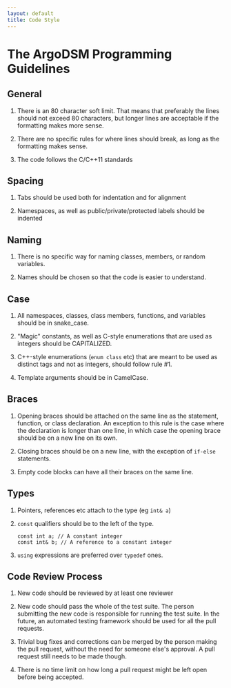 ```yaml
---
layout: default
title: Code Style
---
```


The ArgoDSM Programming Guidelines
==================================

## General

1. There is an 80 character soft limit. That means that preferably the lines
   should not exceed 80 characters, but longer lines are acceptable if the
   formatting makes more sense.

2. There are no specific rules for where lines should break, as long as the
   formatting makes sense.

3. The code follows the C/C++11 standards

## Spacing

1. Tabs should be used both for indentation and for alignment

2. Namespaces, as well as public/private/protected labels should be indented

## Naming

1. There is no specific way for naming classes, members, or random variables.

2. Names should be chosen so that the code is easier to understand.

## Case

1. All namespaces, classes, class members, functions, and variables should
   be in snake\_case.

2. "Magic" constants, as well as C-style enumerations that are used as integers
   should be CAPITALIZED.

3. C++-style enumerations (`enum class` etc) that are meant to be used as
   distinct tags and not as integers, should follow rule #1.

4. Template arguments should be in CamelCase.

## Braces

1. Opening braces should be attached on the same line as the statement,
   function, or class declaration. An exception to this rule is the case where
   the declaration is longer than one line, in which case the opening brace
   should be on a new line on its own.

2. Closing braces should be on a new line, with the exception of `if-else`
   statements.

3. Empty code blocks can have all their braces on the same line.

## Types

1. Pointers, references etc attach to the type (eg `int& a`)

2. `const` qualifiers should be to the left of the type.

    ```
    const int a; // A constant integer
    const int& b; // A reference to a constant integer
    ```

3. `using` expressions are preferred over `typedef` ones.

## Code Review Process

1. New code should be reviewed by at least one reviewer

2. New code should pass the whole of the test suite. The person submitting the
   new code is responsible for running the test suite. In the future, an
   automated testing framework should be used for all the pull requests.

3. Trivial bug fixes and corrections can be merged by the person making the
   pull request, without the need for someone else's approval. A pull request
   still needs to be made though.

4. There is no time limit on how long a pull request might be left open before
   being accepted.

